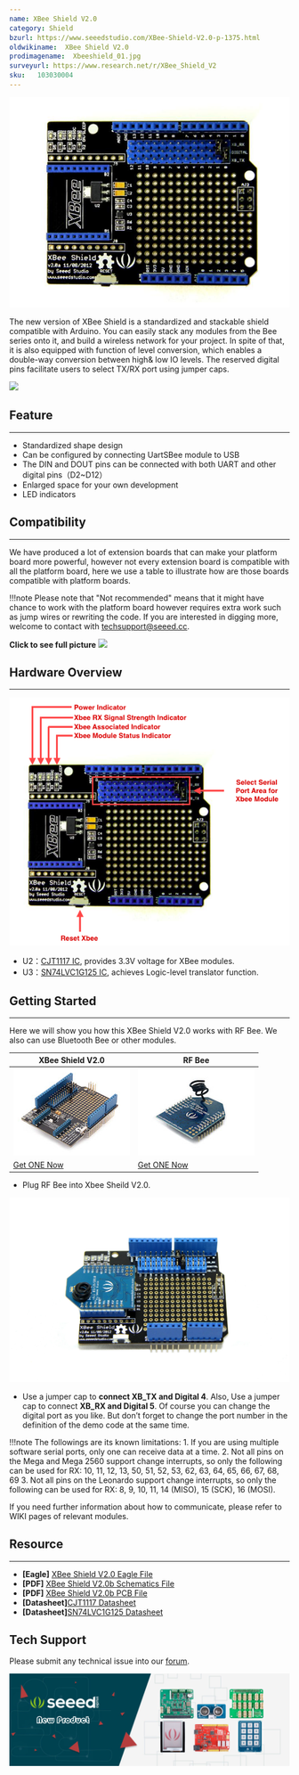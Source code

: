 ```yaml
---
name: XBee Shield V2.0
category: Shield
bzurl: https://www.seeedstudio.com/XBee-Shield-V2.0-p-1375.html
oldwikiname:  XBee Shield V2.0
prodimagename:  Xbeeshield_01.jpg
surveyurl: https://www.research.net/r/XBee_Shield_V2
sku:   103030004
---
```


![](https://github.com/SeeedDocument/XBee_Shield_V2.0/raw/master/img/Xbeeshield_01.jpg)

The new version of XBee Shield is a standardized and stackable shield compatible with Arduino. You can easily stack any modules from the Bee series onto it, and build a wireless network for your project. In spite of that, it is also equipped with function of level conversion, which enables a double-way conversion between high&amp; low IO levels. The reserved digital pins facilitate users to select TX/RX port using jumper caps.

[![](https://github.com/SeeedDocument/Seeed-WiKi/raw/master/docs/images/300px-Get_One_Now_Banner-ragular.png)](https://www.seeedstudio.com/XBee-Shield-V2.0-p-1375.html)

##   Feature
---
-  Standardized shape design
-  Can be configured by connecting UartSBee module to USB
-  The DIN and DOUT pins can be connected with both UART and other digital pins（D2~D12）
-  Enlarged space for your own development
-  LED indicators

## Compatibility
---

We have produced a lot of extension boards that can make your platform board more powerful, however not every extension board is compatible with all the platform board, here we use a table to illustrate how are those boards compatible with platform boards.

!!!note
    Please note that "Not recommended" means that it might have chance to work with the platform board however requires extra work such as jump wires or rewriting the code. If you are interested in digging more, welcome to contact with techsupport@seeed.cc.

**Click to see full picture**
[![](https://github.com/SeeedDocument/Seeed-WiKi/raw/master/docs/images/Shield%20Compatibility.png)](https://raw.githubusercontent.com/SeeedDocument/Seeed-WiKi/master/docs/images/Shield%20Compatibility.png)


## Hardware Overview
---
![](https://github.com/SeeedDocument/XBee_Shield_V2.0/raw/master/img/XBee_Shield_Interface%202.jpg)

- U2：[CJT1117 IC](https://github.com/SeeedDocument/XBee_Shield_V2.0/raw/master/res/CJT1117_datasheet.pdf), provides 3.3V voltage for XBee modules.
- U3：[SN74LVC1G125 IC](https://github.com/SeeedDocument/XBee_Shield_V2.0/raw/master/res/SN74LVC1G125DCKR.pdf), achieves Logic-level translator function.

##   Getting Started
---

Here we will show you how this XBee Shield V2.0 works with RF Bee. We also can use Bluetooth Bee or other modules.

| XBee Shield V2.0 | RF Bee |
|----------------------|-----------------|
|![enter image description here](https://github.com/SeeedDocument/XBee_Shield_V2.0/raw/master/img/XBee%20Shield%20V2.0_s.jpg)|![enter image description here](https://github.com/SeeedDocument/XBee_Shield_V2.0/raw/master/img/rfbee1_s.jpg)|
|[Get ONE Now](https://www.seeedstudio.com/XBee-Shield-V2.0-p-1375.html)|[Get ONE Now](https://www.seeedstudio.com/RFbee-V1.1-Wireless-arduino-compatible-node-p-614.html)|

- Plug RF Bee into Xbee Sheild V2.0.

 ![](https://github.com/SeeedDocument/XBee_Shield_V2.0/raw/master/img/XBee_Shield_connect_RF_XBee.jpg)

- Use a jumper cap to **connect XB_TX and Digital 4**. Also, Use a jumper cap to connect **XB_RX and Digital 5**. Of course you can change the digital port as you like. But don’t forget to change the port number in the definition of the demo code at the same time.

!!!note
        The followings are its known limitations:
        1. If you are using multiple software serial ports, only one can receive data at a time.
        2. Not all pins on the Mega and Mega 2560 support change interrupts, so only the following can be used for RX: 10, 11, 12, 13, 50, 51, 52, 53, 62, 63, 64, 65, 66, 67, 68, 69
        3. Not all pins on the Leonardo support change interrupts, so only the following can be used for RX: 8, 9, 10, 11, 14 (MISO), 15 (SCK), 16 (MOSI).

If you need further information about how to communicate, please refer to WIKI pages of relevant modules.

##   Resource
---
- **[Eagle]** [XBee Shield V2.0 Eagle File](https://github.com/SeeedDocument/XBee_Shield_V2.0/raw/master/res/XBee_Shield_Eagle_file.zip)
- **[PDF]** [XBee Shield V2.0b Schematics File](https://github.com/SeeedDocument/XBee_Shield_V2.0/raw/master/res/XBee_Shield_v2.0b.pdf)
- **[PDF]** [XBee Shield V2.0b PCB File](https://github.com/SeeedDocument/XBee_Shield_V2.0/raw/master/res/XBee%20Shield%20v2.0b%20PCB.pdf)
- **[Datasheet]**[CJT1117 Datasheet](https://github.com/SeeedDocument/XBee_Shield_V2.0/raw/master/res/CJT1117_datasheet.pdf)
- **[Datasheet]**[SN74LVC1G125 Datasheet](https://github.com/SeeedDocument/XBee_Shield_V2.0/raw/master/res/SN74LVC1G125DCKR.pdf)

## Tech Support
Please submit any technical issue into our [forum](http://forum.seeedstudio.com/). <br /><p style="text-align:center"><a href="https://www.seeedstudio.com/act-4.html" target="_blank"><img src="https://github.com/SeeedDocument/Wiki_Banner/raw/master/new_product.jpg" /></a></p>